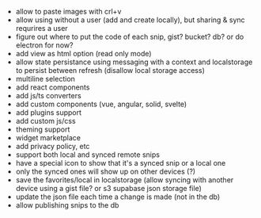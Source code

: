 - allow to paste images with crl+v
- allow using without a user (add and create locally), but sharing & sync requrires a user
- figure out where to put the code of each snip, gist? bucket? db? or do electron for now?
- add view as html option (read only mode)
- allow state persistance using messaging with a context and localstorage to persist between refresh (disallow local storage access)
- multiline selection
- add react components
- add js/ts converters
- add custom components (vue, angular, solid, svelte)
- add plugins support
- add custom js/css
- theming support
- widget marketplace
- add privacy policy, etc
- support both local and synced remote snips
- have a special icon to show that it's a synced snip or a local one
- only the synced ones will show up on other devices (?)
- save the favorites/local in localstorage (allow syncing with another device using a gist file? or s3 supabase json storage file)
- update the json file each time a change is made (not in the db)
- allow publishing snips to the db
